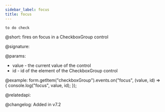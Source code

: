 ```yaml
---
sidebar_label: focus
title: focus
---          
```


`to do check`

@short: fires on focus in a CheckboxGroup control

@signature: 

@params:
- value - the current value of the control
- id - id of the element of the CheckboxGroup control 

@example:
form.getItem("checkboxGroup").events.on("focus", (value, id) => {
    console.log("focus", value, id);
});

@relatedapi: 

@changelog: Added in v7.2
